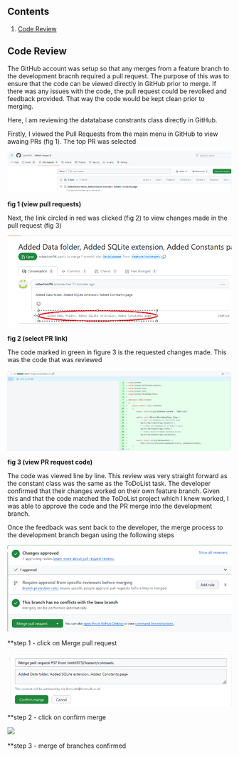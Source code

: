 ## Contents
1.  [Code Review](#code_review)


## Code Review

The GitHub account was setup so that any merges from a feature branch to the development bracnh required a pull request.  The purpose of this was to ensure that the code can be viewed directly in GitHub prior to merge. If there was any issues with the code, the pull request could be revolked and feedback provided. That way the code would be kept clean prior to merging.

Here, I am reviewing the datatabase constrants class directly in GitHub. 

Firstly, I viewed the Pull Requests from the main menu in GitHub to view awaing PRs (fig 1).  The top PR was selected

![](images/github-see-pull-request.png "")

**fig 1 (view pull requests)**

Next, the link circled in red was clicked (fig 2) to view changes made in the pull request (fig 3)

![](images/github-select-pull-request.png "")

**fig 2 (select PR link)**

The code marked in green in figure 3 is the requested changes made. This was the code that was reviewed

![](images/github-push-see-changes.png "")

**fig 3 (view PR request code)**

The code was viewed line by line. This review was very straight forward as the constant class was the same as the ToDoList task.  The developer confirmed that their changes worked on their own feature branch. Given this and that the code matched the ToDoList project which I knew worked, I was able to approve the code and the PR merge into the development branch.

Once the feedback was sent back to the developer, the merge process to the development branch began using the following steps

![](images/github-merge-request.png "")

**step 1 - click on Merge pull request

![](images/github-confirm-merge.png "")

**step 2 - click on confirm merge

![](images/github-confirmed.png "")

**step 3 - merge of branches confirmed

